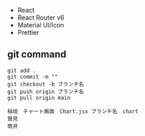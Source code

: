 - React
- React Router v6
- Material UI/Icon
- Prettier

## git command

```
git add .
git commit -m ""
git checkout -b ブランチ名
git push origin ブランチ名
git pull origin main
```

```
稲垣　チャート画面　Chart.jsx ブランチ名　chart
鷲見
筒井　
```